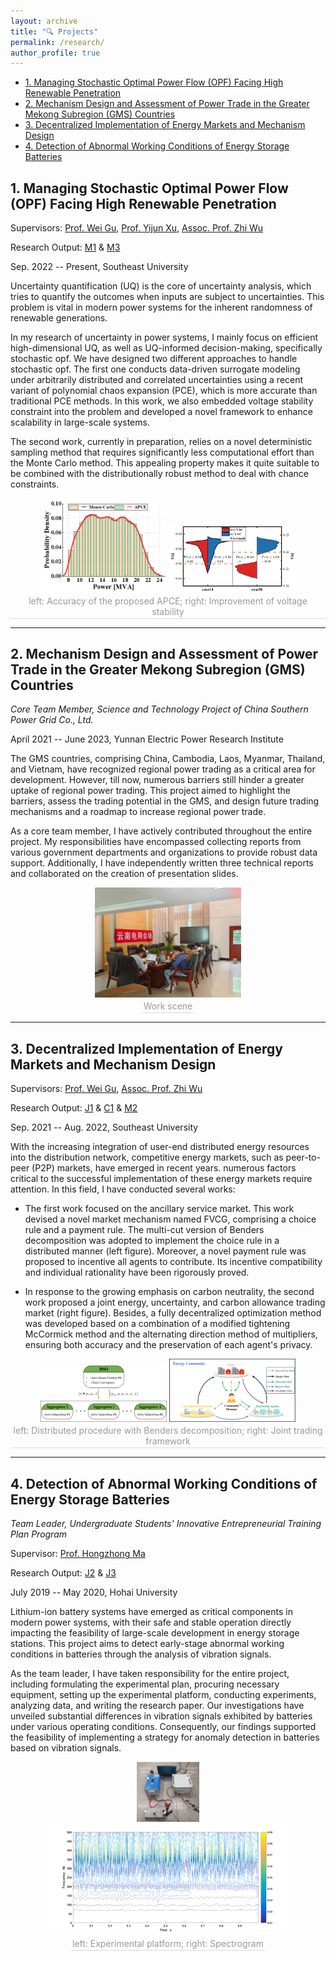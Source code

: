```yaml
---
layout: archive
title: "🔍 Projects"
permalink: /research/
author_profile: true
---
```

- [1. Managing Stochastic Optimal Power Flow (OPF) Facing High Renewable Penetration](#1-managing-stochastic-optimal-power-flow-opf-facing-high-renewable-penetration)
- [2. Mechanism Design and Assessment of Power Trade in the Greater Mekong Subregion (GMS) Countries](#2-mechanism-design-and-assessment-of-power-trade-in-the-greater-mekong-subregion-gms-countries)
- [3. Decentralized Implementation of Energy Markets and Mechanism Design](#3-decentralized-implementation-of-energy-markets-and-mechanism-design)
- [4. Detection of Abnormal Working Conditions of Energy Storage Batteries](#4-detection-of-abnormal-working-conditions-of-energy-storage-batteries)

## 1. Managing Stochastic Optimal Power Flow (OPF) Facing High Renewable Penetration

Supervisors: [Prof. Wei Gu](https://ee.seu.edu.cn/2021/0331/c25364a366894/page.htm), [Prof. Yijun Xu](https://sites.google.com/view/yijunxu/home), [Assoc. Prof. Zhi Wu](http://www.wuzhiseu.com/)

Research Output: [M1](https://yxwu1999.github.io/publications#M1) & [M3](https://yxwu1999.github.io/publications#M3)

Sep. 2022 -- Present, Southeast University

Uncertainty quantification (UQ) is the core of uncertainty analysis, which tries to quantify the outcomes when inputs are subject to uncertainties. This problem is vital in modern power systems for the inherent randomness of renewable generations.

In my research of uncertainty in power systems, I mainly focus on efficient high-dimensional UQ, as well as UQ-informed decision-making, specifically stochastic opf. We have designed two different approaches to handle stochastic opf. The first one conducts data-driven surrogate modeling under arbitrarily distributed and correlated uncertainties using a recent variant of polynomial chaos expansion (PCE), which is more accurate than traditional PCE methods. In this work, we also embedded voltage stability constraint into the problem and developed a novel framework to enhance scalability in large-scale systems.

The second work, currently in preparation, relies on a novel deterministic sampling method that requires significantly less computational effort than the Monte Carlo method. This appealing property makes it quite suitable to be combined with the distributionally robust method to deal with chance constraints.

<center>
<img src="../images/APCE.png" 
width = "40%">
<img src="../images/vsi.png" 
width = "40%">
<br>
    <div style = "
        color: orange;
        border-bottom: 1px solid #d9d9d9;
        display: inline-block;
        color: #999;
        padding: 2px;">
        left: Accuracy of the proposed APCE; right: Improvement of voltage stability
    </div>
    <p> </p>
</center>

---

## 2. Mechanism Design and Assessment of Power Trade in the Greater Mekong Subregion (GMS) Countries

*Core Team Member, Science and Technology Project of China Southern Power Grid Co., Ltd.*

April 2021 -- June 2023, Yunnan Electric Power Research Institute

The GMS countries, comprising China, Cambodia, Laos, Myanmar, Thailand, and Vietnam, have recognized regional power trading as a critical area for development. However, till now, numerous barriers still hinder a greater uptake of regional power trading. This project aimed to highlight the barriers, assess the trading potential in the GMS, and design future trading mechanisms and a roadmap to increase regional power trade. 

As a core team member, I have actively contributed throughout the entire project. My responsibilities have encompassed collecting reports from various government departments and organizations to provide robust data support. Additionally, I have independently written three technical reports and collaborated on the creation of presentation slides.

<center>
<img src="../images/work_scene.png" 
width = "46.5%">
<br>
    <div style = "
        color: orange;
        border-bottom: 1px solid #d9d9d9;
        display: inline-block;
        color: #999;
        padding: 2px;">
        Work scene
    </div>
    <p> </p>
</center>

---

## 3. Decentralized Implementation of Energy Markets and Mechanism Design

Supervisors: [Prof. Wei Gu](https://ee.seu.edu.cn/2021/0331/c25364a366894/page.htm), [Assoc. Prof. Zhi Wu](http://www.wuzhiseu.com/)

Research Output: [J1](https://yxwu1999.github.io/publications#J1) & [C1]((https://yxwu1999.github.io/publications#C1)) & [M2]((https://yxwu1999.github.io/publications#M2))

Sep. 2021 -- Aug. 2022, Southeast University

With the increasing integration of user-end distributed energy resources into the distribution network, competitive energy markets, such as peer-to-peer (P2P) markets, have emerged in recent years. numerous factors critical to the successful implementation of these energy markets require attention. In this field, I have conducted several works: 

- The first work focused on the ancillary service market. This work devised a novel market mechanism named FVCG, comprising a choice rule and a payment rule. The multi-cut version of Benders decomposition was adopted to implement the choice rule in a distributed manner (left figure). Moreover, a novel payment rule was proposed to incentive all agents to contribute. Its incentive compatibility and individual rationality have been rigorously proved. 

- In response to the growing emphasis on carbon neutrality, the second work proposed a joint energy, uncertainty, and carbon allowance trading market (right figure). Besides, a fully decentralized optimization method was developed based on a combination of a modified tightening McCormick method and the alternating direction method of multipliers, ensuring both accuracy and the preservation of each agent's privacy.  


<center>
<img src="../images/benders.png" 
width = "40%">
<img src="../images/joint_framework.png" 
width = "40%">
<br>
    <div style = "
        color: orange;
        border-bottom: 1px solid #d9d9d9;
        display: inline-block;
        color: #999;
        padding: 2px;">
        left: Distributed procedure with Benders decomposition; right: Joint trading framework
    </div>
    <p> </p>
</center>

---

## 4. Detection of Abnormal Working Conditions of Energy Storage Batteries

*Team Leader, Undergraduate Students' Innovative Entrepreneurial Training Plan Program*

Supervisor: [Prof. Hongzhong Ma](http://jszy.hhu.edu.cn/mhz/)

Research Output: [J2](https://yxwu1999.github.io/publications#J2) & [J3](https://yxwu1999.github.io/publications#J3)

July 2019 -- May 2020, Hohai University

Lithium-ion battery systems have emerged as critical components in modern power systems, with their safe and stable operation directly impacting the feasibility of large-scale development in energy storage stations. This project aims to detect early-stage abnormal working conditions in batteries through the analysis of vibration signals.

As the team leader, I have taken responsibility for the entire project, including formulating the experimental plan, procuring necessary equipment, setting up the experimental platform, conducting experiments, analyzing data, and writing the research paper. Our investigations have unveiled substantial differences in vibration signals exhibited by batteries under various operating conditions. Consequently, our findings supported the feasibility of implementing a strategy for anomaly detection in batteries based on vibration signals.

<center>
<img src="../images/platform.png" 
width = "20%">
<img src="../images/spectrogram.png" 
width = "80%">
<br>
    <div style = "
        color: orange;
        border-bottom: 1px solid #d9d9d9;
        display: inline-block;
        color: #999;
        padding: 2px;">
        left: Experimental platform; right: Spectrogram 
    </div>
    <p> </p>
</center>
